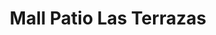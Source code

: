 ---
title: "Mall Patio Las Terrazas"
url: /chillan/mall-patio-las-terrazas/
shop: centro comercial
---